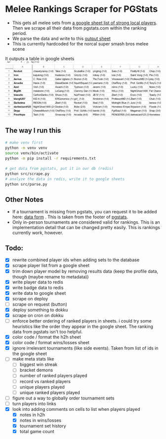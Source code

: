# Melee Rankings Scraper for PGStats

- This gets all melee sets from [a google sheet list of strong local players](https://docs.google.com/spreadsheets/d/1EQmk2ElCjlC6LiYrmqBcjxpAHL49PTgJRuOwcY1MlPY/edit#gid=0). Then we scrape all their data from pgstats.com within the ranking period.
- We parse the data and write to this [output sheet](https://docs.google.com/spreadsheets/d/1-rj-k-gLWUize_fYmlGVH0zFkBLa14U6nMMonNEkraE/edit#gid=715852685)
- This is currently hardcoded for the norcal super smash bros melee scene

It outputs a table in google sheets![](./img/2023-06-19-00-43-58.png)

## The way I run this

```sh
# make venv first
python -m venv venv
source venv/bin/activate
python -m pip install -r requirements.txt

# get data from pgstats, put it in our db (redis)
python src/scrape.py
# analyze the data in redis, write it to google sheets
python src/parse.py
```

## Other Notes

- If a tournament is missing from pgstats, you can request it to be added here: [data form](https://docs.google.com/forms/d/e/1FAIpQLScKXIoIBxnh0NmYtxto5_kkkuJybI9-Ipss2e-RdX4Bx2GHkg/viewform?usp=sf_link) . This is taken from the footer of [pgstats](https://pgstats.com).
- Only in-person tournaments are considered valid for rankings. This is an implementation detail that can be changed pretty easily. This is rankings currently work, however.

## Todo:

- [x] rewrite combined player ids when adding sets to the database
- [x] scrape player list from a google sheet
- [x] trim down player model by removing results data (keep the profile data, though (maybe rename to metadata))
- [x] write player data to redis
- [x] write badge data to redis
- [x] write data to google sheet
- [x] scrape on deploy
- [ ] scrape on request (button)
- [x] deploy something to dokku
- [x] scrape on cron on dokku
- [ ] enforce better ordering of ranked players in sheets. i could try some heuristics like the order they appear in the google sheet. The ranking data from pgstats isn't too helpful.
- [x] color code / format the h2h sheet
- [x] color code / format wins/losses sheet
- [x] ignore irrelevant tournaments (like side events). Taken from list of ids in the google sheet
- [ ] make meta stats like
  - [ ] biggest win streak
  - [ ] bracket demons
  - [ ] number of ranked players played
  - [ ] record vs ranked players
  - [ ] unique players played
  - [ ] unique ranked players played
- [ ] figure out a way to globally order tournament sets
- [ ] turn players into links
- [x] look into adding comments on cells to list when players played
  - [x] notes in h2h
  - [x] notes in wins/losses
  - [x] tournament set history
  - [x] total game count
